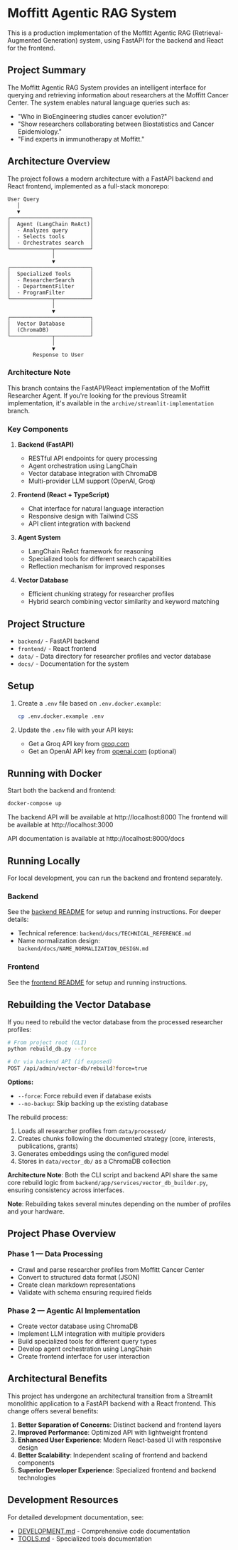 # Moffitt Agentic RAG System

This is a production implementation of the Moffitt Agentic RAG (Retrieval-Augmented Generation) system, using FastAPI for the backend and React for the frontend.

## Project Summary

The Moffitt Agentic RAG System provides an intelligent interface for querying and retrieving information about researchers at the Moffitt Cancer Center. The system enables natural language queries such as:

- "Who in BioEngineering studies cancer evolution?"
- "Show researchers collaborating between Biostatistics and Cancer Epidemiology."
- "Find experts in immunotherapy at Moffitt."

## Architecture Overview

The project follows a modern architecture with a FastAPI backend and React frontend, implemented as a full-stack monorepo:

```
User Query
   │
   ▼
┌─────────────────────────┐
│  Agent (LangChain ReAct)│
│  - Analyzes query       │
│  - Selects tools        │
│  - Orchestrates search  │
└─────────────┬───────────┘
              │
              ▼
┌─────────────────────────┐
│  Specialized Tools      │
│  - ResearcherSearch     │
│  - DepartmentFilter     │
│  - ProgramFilter        │
└─────────────┬───────────┘
              │
              ▼
┌─────────────────────────┐
│  Vector Database        │
│  (ChromaDB)             │
└─────────────┬───────────┘
              │
              ▼
        Response to User
```

### Architecture Note

This branch contains the FastAPI/React implementation of the Moffitt Researcher Agent. If you're looking for the previous Streamlit implementation, it's available in the `archive/streamlit-implementation` branch.

### Key Components

1. **Backend (FastAPI)**
   - RESTful API endpoints for query processing
   - Agent orchestration using LangChain
   - Vector database integration with ChromaDB
   - Multi-provider LLM support (OpenAI, Groq)

2. **Frontend (React + TypeScript)**
   - Chat interface for natural language interaction
   - Responsive design with Tailwind CSS
   - API client integration with backend

3. **Agent System**
   - LangChain ReAct framework for reasoning
   - Specialized tools for different search capabilities
   - Reflection mechanism for improved responses

4. **Vector Database**
   - Efficient chunking strategy for researcher profiles
   - Hybrid search combining vector similarity and keyword matching

## Project Structure

- `backend/` - FastAPI backend
- `frontend/` - React frontend
- `data/` - Data directory for researcher profiles and vector database
- `docs/` - Documentation for the system

## Setup

1. Create a `.env` file based on `.env.docker.example`:
   ```bash
   cp .env.docker.example .env
   ```

2. Update the `.env` file with your API keys:
   - Get a Groq API key from [groq.com](https://console.groq.com/keys)
   - Get an OpenAI API key from [openai.com](https://platform.openai.com/account/api-keys) (optional)

## Running with Docker

Start both the backend and frontend:
```bash
docker-compose up
```

The backend API will be available at http://localhost:8000
The frontend will be available at http://localhost:3000

API documentation is available at http://localhost:8000/docs

## Running Locally

For local development, you can run the backend and frontend separately.

### Backend

See the [backend README](backend/README.md) for setup and running instructions. For deeper details:
- Technical reference: `backend/docs/TECHNICAL_REFERENCE.md`
- Name normalization design: `backend/docs/NAME_NORMALIZATION_DESIGN.md`

### Frontend

See the [frontend README](frontend/README.md) for setup and running instructions.

## Rebuilding the Vector Database

If you need to rebuild the vector database from the processed researcher profiles:

```bash
# From project root (CLI)
python rebuild_db.py --force

# Or via backend API (if exposed)
POST /api/admin/vector-db/rebuild?force=true
```

**Options:**
- `--force`: Force rebuild even if database exists
- `--no-backup`: Skip backing up the existing database

The rebuild process:
1. Loads all researcher profiles from `data/processed/`
2. Creates chunks following the documented strategy (core, interests, publications, grants)
3. Generates embeddings using the configured model
4. Stores in `data/vector_db/` as a ChromaDB collection

**Architecture Note**: Both the CLI script and backend API share the same core rebuild logic from `backend/app/services/vector_db_builder.py`, ensuring consistency across interfaces.

**Note**: Rebuilding takes several minutes depending on the number of profiles and your hardware.

## Project Phase Overview

### Phase 1 — Data Processing

- Crawl and parse researcher profiles from Moffitt Cancer Center
- Convert to structured data format (JSON)
- Create clean markdown representations
- Validate with schema ensuring required fields

### Phase 2 — Agentic AI Implementation

- Create vector database using ChromaDB
- Implement LLM integration with multiple providers
- Build specialized tools for different query types
- Develop agent orchestration using LangChain
- Create frontend interface for user interaction

## Architectural Benefits

This project has undergone an architectural transition from a Streamlit monolithic application to a FastAPI backend with a React frontend. This change offers several benefits:

1. **Better Separation of Concerns**: Distinct backend and frontend layers
2. **Improved Performance**: Optimized API with lightweight frontend
3. **Enhanced User Experience**: Modern React-based UI with responsive design
4. **Better Scalability**: Independent scaling of frontend and backend components
5. **Superior Developer Experience**: Specialized frontend and backend technologies

## Development Resources

For detailed development documentation, see:
- [DEVELOPMENT.md](docs/DEVELOPMENT.md) - Comprehensive code documentation
- [TOOLS.md](docs/TOOLS.md) - Specialized tools documentation

